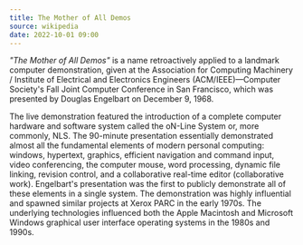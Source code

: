 ```yaml
---
title: The Mother of All Demos
source: wikipedia
date: 2022-10-01 09:00
---
```


_"The Mother of All Demos"_ is a name retroactively applied to a landmark computer demonstration, given at the Association for Computing Machinery / Institute of Electrical and Electronics Engineers (ACM/IEEE)—Computer Society's Fall Joint Computer Conference in San Francisco, which was presented by Douglas Engelbart on December 9, 1968.

The live demonstration featured the introduction of a complete computer hardware and software system called the oN-Line System or, more commonly, NLS. The 90-minute presentation essentially demonstrated almost all the fundamental elements of modern personal computing: windows, hypertext, graphics, efficient navigation and command input, video conferencing, the computer mouse, word processing, dynamic file linking, revision control, and a collaborative real-time editor (collaborative work). Engelbart's presentation was the first to publicly demonstrate all of these elements in a single system. The demonstration was highly influential and spawned similar projects at Xerox PARC in the early 1970s. The underlying technologies influenced both the Apple Macintosh and Microsoft Windows graphical user interface operating systems in the 1980s and 1990s.
